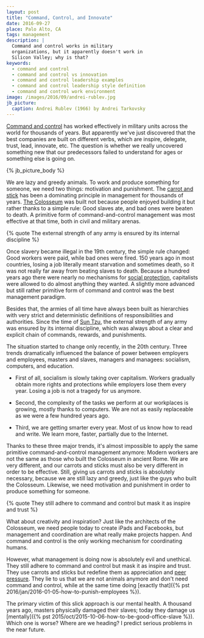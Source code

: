 ```yaml
---
layout: post
title: "Command, Control, and Innovate"
date: 2016-09-27
place: Palo Alto, CA
tags: management
description: |
  Command and control works in military
  organizations, but it apparently doesn't work in
  Silicon Valley; why is that?
keywords:
  - command and control
  - command and control vs innovation
  - command and control leadership examples
  - command and control leadership style definition
  - command and control work environment
image: /images/2016/09/andrei-rublev.jpg
jb_picture:
  caption: Andrei Rublev (1966) by Andrei Tarkovsky
---
```


[Command and control](https://en.wikipedia.org/wiki/Command_and_control)
has worked effectively in military units across the world
for thousands of years. But apparently we've just discovered
that the best companies are built on different verbs, which
are inspire, delegate, trust, lead, innovate, etc. The question is
whether we really uncovered something new that our
predecessors failed to understand for ages or something
else is going on.

<!--more-->

{% jb_picture_body %}

We are lazy and greedy animals. To work and produce something
for someone, we need two things: motivation and punishment. The
[carrot and stick](https://en.wikipedia.org/wiki/Carrot_and_stick)
has been a dominating principle in management for thousands of years.
[The Colosseum](https://en.wikipedia.org/wiki/Colosseum)
was built not because people enjoyed building it
but rather thanks to a simple rule: Good slaves ate, and bad ones were beaten to death.
A primitive form of command-and-control management was most
effective at that time, both in civil and military arenas.

{% quote The external strength of any army is ensured by its internal discipline %}

Once slavery became illegal in the 19th century,
the simple rule changed: Good workers were paid, while
bad ones were fired. 150 years ago in most countries, losing a
job literally meant starvation and sometimes death, so it was not really
far away from beating slaves to death.
Because a hundred years ago there were nearly no mechanisms for
[social protection](https://en.wikipedia.org/wiki/Social_protection),
capitalists were allowed to do almost anything
they wanted. A slightly more advanced but still rather primitive form
of command and control was the best management paradigm.

Besides that, the armies of all time have always been built as hierarchies
with very strict and deterministic definitions of responsibilities
and authorities. Since the time of [Sun Tzu](https://en.wikipedia.org/wiki/Sun_Tzu), the external
strength of any army was ensured by its internal discipline, which
was always about a clear and explicit chain of commands, rewards, and
punishments.

The situation started to change only recently, in the 20th century.
Three trends dramatically influenced the balance of power between
employers and employees, masters and slaves, managers and managees:
socialism, computers, and education.

  * First of all, socialism is slowly taking over capitalism.
    Workers gradually obtain more rights and protections
    while employers lose them every year.
    Losing a job is not a tragedy for us anymore.

  * Second, the complexity of the tasks we perform at our workplaces
    is growing, mostly thanks to computers.
    We are not as easily replaceable as we were a few hundred years ago.

  * Third, we are getting smarter every year. Most of us know how to read
    and write. We learn more, faster, partially due to the Internet.

Thanks to these three major trends, it's almost impossible to apply
the same primitive command-and-control management anymore: Modern workers
are not the same as those who built the Colosseum in ancient Rome.
We are very different, and our carrots and sticks must also be very
different in order to be effective. Still, giving us carrots
and sticks is absolutely necessary, because we are still lazy and greedy,
just like the guys who built the Colosseum. Likewise,
we need motivation and punishment in order to produce
something for someone.

{% quote They still adhere to command and control but mask it as inspire and trust %}

What about creativity and inspiration? Just like the architects of
the Colosseum, we need people today to create iPads and Facebooks,
but management and coordination are what really make projects happen.
And command and control is the only working mechanism for coordinating
humans.

However, what management is doing now is absolutely evil and unethical.
They still adhere to command and control but mask it as inspire and trust. They
use carrots and sticks but redefine them as appreciation and
[peer pressure](https://en.wikipedia.org/wiki/Peer_pressure).
They lie to us that we are not animals anymore and don't
need command and control, while at the same time doing
[exactly that]({% pst 2016/jan/2016-01-05-how-to-punish-employees %}).

The primary victim of this slick approach is our mental health.
A thousand years ago, masters physically damaged their slaves;
today they damage us [mentally]({% pst 2015/oct/2015-10-06-how-to-be-good-office-slave %}).
Which one is worse? Where are we heading?
I predict serious problems in the near future.
